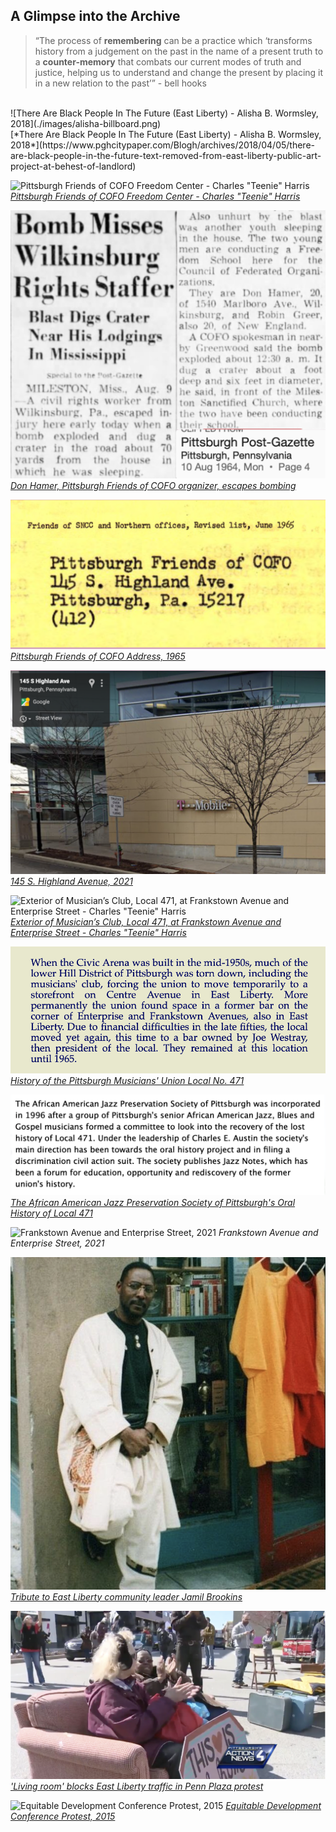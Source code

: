 ## A Glimpse into the Archive

> “The process of __remembering__ can be a practice which ‘transforms history from a judgement on the past in the name of a present truth to a __counter-memory__ that combats our current modes of truth and justice, helping us to understand and change the present by placing it in a new relation to the past’” - bell hooks

<br />
![There Are Black People In The Future (East Liberty) - Alisha B. Wormsley, 2018](./images/alisha-billboard.png)<br/>
[*There Are Black People In The Future (East Liberty) - Alisha B. Wormsley, 2018*](https://www.pghcitypaper.com/Blogh/archives/2018/04/05/there-are-black-people-in-the-future-text-removed-from-east-liberty-public-art-project-at-behest-of-landlord)

![Pittsburgh Friends of COFO Freedom Center - Charles "Teenie" Harris](https://cmoa-collection-images.s3.amazonaws.com/teenie/27379/sizes/20353-1680.jpg)
[*Pittsburgh Friends of COFO Freedom Center - Charles "Teenie" Harris*](https://collection.cmoa.org/objects/e58baae3-ae12-41f1-878d-1e7f37d824e6)

![Don Hamer, COFO Organizer, escapes bombing](./images/don-hamer.png)
[*Don Hamer, Pittsburgh Friends of COFO organizer, escapes bombing*](https://www.newspapers.com/clip/2027674/pg-aug-10-1964/)

![Pittsburgh Friends of COFO Address, 1965](./images/friends-of-sncc.png)
[*Pittsburgh Friends of COFO Address, 1965*](https://www.crmvet.org/docs/650600_sncc_foslist.pdf)

![145 S. Highland Avenue, 2021](./images/s-highland.png)
[*145 S. Highland Avenue, 2021*](https://www.google.com/maps/place/T-Mobile/@40.459516,-79.9250653,3a,75y,270.94h,71.56t/data=!3m6!1e1!3m4!1sTDVQ-Sjn43PEsO8hSB_HfA!2e0!7i16384!8i8192!4m13!1m7!3m6!1s0x887f81353f99f039:0x1b781340c3643b21!2s145+S+Highland+St,+Memphis,+TN+38111!3b1!8m2!3d35.127891!4d-89.9453686!3m4!1s0x8834f2737cbc0f0f:0x32db4b00d8035660!8m2!3d40.4595596!4d-79.9253779)

![Exterior of Musician’s Club, Local 471, at Frankstown Avenue and Enterprise Street - Charles "Teenie" Harris](https://cmoa-collection-images.s3.amazonaws.com/teenie/39586/sizes/33247-1680.jpg)
[*Exterior of Musician’s Club, Local 471, at Frankstown Avenue and Enterprise Street - Charles "Teenie" Harris*](https://collection.cmoa.org/objects/ac18a982-bba9-41d4-a0db-dc4fbd5d7e4d)<br/>

![Paragraph from the University of Pittsburgh's History of Local 471](./images/history-471.png)
[*History of the Pittsburgh Musicians' Union Local No. 471*](http://exhibit.library.pitt.edu/labor_legacy/MusiciansHistory471.htm)

![The African American Jazz Preservation Society of Pittsburgh's Oral History of Local 471](./images/aajazz.png)
[*The African American Jazz Preservation Society of Pittsburgh's Oral History of Local 471*](https://historicpittsburgh.org/islandora/object/pitt%3AUS-PPiU-ais199804/viewer)

![Frankstown Avenue and Enterprise Street, 2021](./images/frankstown-enterprise.png)
*Frankstown Avenue and Enterprise Street, 2021*

![Jamil Brookins](./images/jamil-brookins.png)
[*Tribute to East Liberty community leader Jamil Brookins*](https://www.maitrimedicinals.com/blog/2020/2/29/tribute-to-east-liberty-community-leader-jamil-brookins)

![Penn Plaza Resident Protest](./images/living-room.png)
[*'Living room' blocks East Liberty traffic in Penn Plaza protest*](https://www.wtae.com/amp/article/living-room-blocks-east-liberty-traffic-penn-plaza-protest/9114220)

![Equitable Development Conference Protest, 2015](https://media1.fdncms.com/pittsburgh/imager/u/original/1834737/photo_1.jpg)
[*Equitable Development Conference Protest, 2015*](https://www.pghcitypaper.com/Blogh/archives/2015/06/18/officials-say-east-liberty-is-among-best-examples-of-citys-renaissance-residents-disagree)
